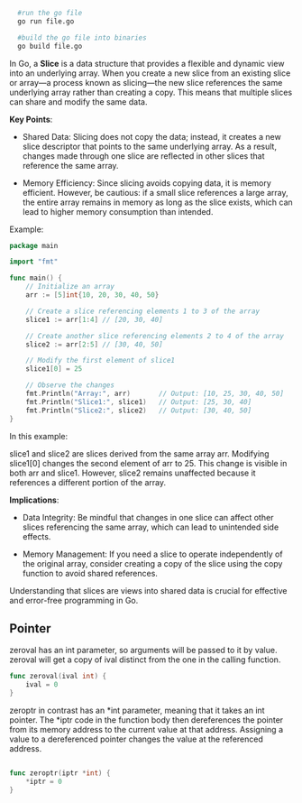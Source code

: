 
```bash
  #run the go file   
  go run file.go

  #build the go file into binaries
  go build file.go
```
In Go, a **Slice** is a data structure that provides a flexible and dynamic view into an underlying array. When you create a new slice from an existing slice or array—a process known as slicing—the new slice references the same underlying array rather than creating a copy. This means that multiple slices can share and modify the same data.

**Key Points**:

* Shared Data: Slicing does not copy the data; instead, it creates a new slice descriptor that points to the same underlying array. As a result, changes made through one slice are reflected in other slices that reference the same array.

* Memory Efficiency: Since slicing avoids copying data, it is memory efficient. However, be cautious: if a small slice references a large array, the entire array remains in memory as long as the slice exists, which can lead to higher memory consumption than intended.

Example:

```go
package main

import "fmt"

func main() {
    // Initialize an array
    arr := [5]int{10, 20, 30, 40, 50}

    // Create a slice referencing elements 1 to 3 of the array
    slice1 := arr[1:4] // [20, 30, 40]

    // Create another slice referencing elements 2 to 4 of the array
    slice2 := arr[2:5] // [30, 40, 50]

    // Modify the first element of slice1
    slice1[0] = 25

    // Observe the changes
    fmt.Println("Array:", arr)       // Output: [10, 25, 30, 40, 50]
    fmt.Println("Slice1:", slice1)   // Output: [25, 30, 40]
    fmt.Println("Slice2:", slice2)   // Output: [30, 40, 50]
}
```
In this example:

slice1 and slice2 are slices derived from the same array arr.
Modifying slice1[0] changes the second element of arr to 25.
This change is visible in both arr and slice1. However, slice2 remains unaffected because it references a different portion of the array.

**Implications**:

* Data Integrity: Be mindful that changes in one slice can affect other slices referencing the same array, which can lead to unintended side effects.

* Memory Management: If you need a slice to operate independently of the original array, consider creating a copy of the slice using the copy function to avoid shared references.

Understanding that slices are views into shared data is crucial for effective and error-free programming in Go.


## Pointer

zeroval has an int parameter, so arguments will be passed to it by value. zeroval will get a copy of ival distinct from the one in the calling function.

```go
func zeroval(ival int) {
    ival = 0
}

```
zeroptr in contrast has an *int parameter, meaning that it takes an int pointer. The *iptr code in the function body then dereferences the pointer from its memory address to the current value at that address. Assigning a value to a dereferenced pointer changes the value at the referenced address.

```go

func zeroptr(iptr *int) {
    *iptr = 0
}

```

